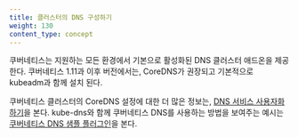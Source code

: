 ```yaml
---
title: 클러스터의 DNS 구성하기
weight: 130
content_type: concept
---
```


<!-- overview -->
쿠버네티스는 지원하는 모든 환경에서 기본으로 활성화된 DNS 클러스터 애드온을 제공한다. 쿠버네티스 1.11과 이후 버전에서는, CoreDNS가 권장되고 기본적으로 kubeadm과 함께 설치 된다.

<!-- body -->
쿠버네티스 클러스터의 CoreDNS 설정에 대한 더 많은 정보는, [DNS 서비스 사용자화 하기](/ko/docs/tasks/administer-cluster/dns-custom-nameservers/)을 본다. kube-dns와 함께 쿠버네티스 DNS를 사용하는 방법을 보여주는 예시는 [쿠버네티스 DNS 샘플 플러그인](https://github.com/kubernetes/examples/tree/master/staging/cluster-dns)을 본다.
